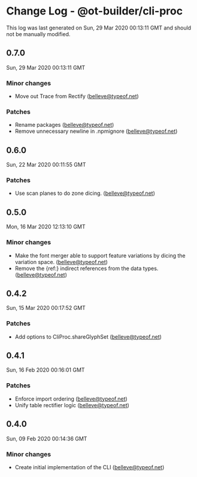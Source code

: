 # Change Log - @ot-builder/cli-proc

This log was last generated on Sun, 29 Mar 2020 00:13:11 GMT and should not be manually modified.

## 0.7.0
Sun, 29 Mar 2020 00:13:11 GMT

### Minor changes

- Move out Trace from Rectify (belleve@typeof.net)
### Patches

- Rename packages (belleve@typeof.net)
- Remove unnecessary newline in .npmignore (belleve@typeof.net)
## 0.6.0
Sun, 22 Mar 2020 00:11:55 GMT

### Patches

- Use scan planes to do zone dicing. (belleve@typeof.net)
## 0.5.0
Mon, 16 Mar 2020 12:13:10 GMT

### Minor changes

- Make the font merger able to support feature variations by dicing the variation space. (belleve@typeof.net)
- Remove the {ref:} indirect references from the data types. (belleve@typeof.net)
## 0.4.2
Sun, 15 Mar 2020 00:17:52 GMT

### Patches

- Add options to CliProc.shareGlyphSet (belleve@typeof.net)
## 0.4.1
Sun, 16 Feb 2020 00:16:01 GMT

### Patches

- Enforce import ordering (belleve@typeof.net)
- Unify table rectifier logic (belleve@typeof.net)
## 0.4.0
Sun, 09 Feb 2020 00:14:36 GMT

### Minor changes

- Create initial implementation of the CLI (belleve@typeof.net)
